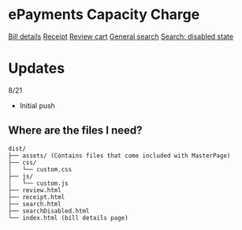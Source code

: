 # ePayments Capacity Charge
[Bill details](https://kc-capacity.surge.sh)
[Receipt](https://kc-capacity.surge.sh/receipt)
[Review cart](https://kc-capacity.surge.sh/review)
[General search](https://kc-capacity.surge.sh/search)
[Search: disabled state](https://kc-capacity.surge.sh/searchDisabled)

# Updates
8/21
  * Initial push

## Where are the files I need?
```
dist/
├── assets/ (Contains files that come included with MasterPage)
├── css/
│   └── custom.css
├── js/
│   └── custom.js
├── review.html
├── receipt.html
├── search.html
├── searchDisabled.html
└── index.html (bill details page)
```
